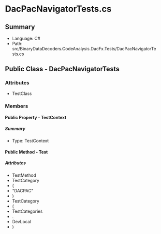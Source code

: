 ﻿# DacPacNavigatorTests.cs

## Summary

* Language: C#
* Path: src/BinaryDataDecoders.CodeAnalysis.DacFx.Tests/DacPacNavigatorTests.cs

## Public Class - DacPacNavigatorTests

### Attributes

 - TestClass

### Members

#### Public Property - TestContext

##### Summary

 * Type: TestContext 

#### Public Method - Test

##### Attributes

 - TestMethod
 - TestCategory
 - (
 - "DACPAC"
 - )
 - TestCategory
 - (
 - TestCategories
 - .
 - DevLocal
 - )


